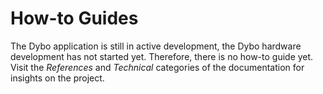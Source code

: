 # How-to Guides

The Dybo application is still in active development, the Dybo hardware
development has not started yet. Therefore, there is no how-to guide
yet. Visit the *References* and *Technical* categories of the
documentation for insights on the project.

